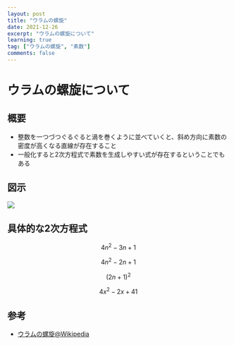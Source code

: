 ```yaml
---
layout: post
title: "ウラムの螺旋"
date: 2021-12-26
excerpt: "ウラムの螺旋について"
learning: true
tag: ["ウラムの螺旋", "素数"]
comments: false
---
```


# ウラムの螺旋について

## 概要
 - 整数を一つづつぐるぐると渦を巻くように並べていくと、斜め方向に素数の密度が高くなる直線が存在すること
 - 一般化すると2次方程式で素数を生成しやすい式が存在するということでもある

## 図示

<div>
  <img src="https://ja.wikipedia.org/wiki/%E3%83%95%E3%82%A1%E3%82%A4%E3%83%AB:Ulam_2.png">
</div>

## 具体的な2次方程式

$$
4n^2 −3n + 1
$$

$$
4n^2 −2n + 1
$$

$$
(2n + 1)^2
$$

$$
4x^2 − 2x + 41
$$

## 参考
 - [ウラムの螺旋@Wikipedia](https://ja.wikipedia.org/wiki/%E3%82%A6%E3%83%A9%E3%83%A0%E3%81%AE%E8%9E%BA%E6%97%8B)
